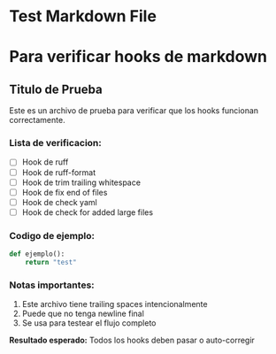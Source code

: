 # Test Markdown File
# Para verificar hooks de markdown

## Titulo de Prueba

Este es un archivo de prueba para verificar que los hooks funcionan correctamente.

### Lista de verificacion:

- [ ] Hook de ruff
- [ ] Hook de ruff-format
- [ ] Hook de trim trailing whitespace
- [ ] Hook de fix end of files
- [ ] Hook de check yaml
- [ ] Hook de check for added large files

### Codigo de ejemplo:

```python
def ejemplo():
    return "test"
```

### Notas importantes:

1. Este archivo tiene trailing spaces intencionalmente
2. Puede que no tenga newline final
3. Se usa para testear el flujo completo

**Resultado esperado:** Todos los hooks deben pasar o auto-corregir
